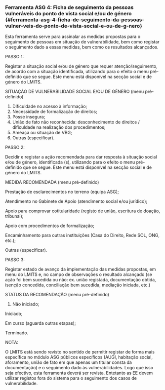 ### Ferramenta ASG 4: Ficha de seguimento da pessoas vulneráveis do ponto de vista social e/ou de género {#ferramenta-asg-4-ficha-de-seguimento-da-pessoas-vulner-veis-do-ponto-de-vista-social-e-ou-de-g-nero}

Esta ferramenta serve para assinalar as medidas propostas para o seguimento de pessoas em situação de vulnerabilidade, bem como registar o seguimento dado a essas medidas, bem como os resultados alcançados.

PASSO 1:

Registar a situação social e/ou de género que requer atenção/seguimento, de acordo com a situação identificada, utilizando para o efeito o menu pré-definido que se segue. Este menu está disponível na secção social e de género do LMITS.

SITUAÇÃO DE VULNERABILIDADE SOCIAL E/OU DE GÉNERO \(menu pré-definido\)

1. Dificuldade no acesso à informação;
2. Necessidade de formalização de direitos;
3. Posse insegura;
4. União de fato não reconhecida: desconhecimento de direitos / dificuldade na realização dos procedimentos;
5. Ameaça ou situação de VBG;
6. Outras \(especificar\).

PASSO 2:

Decidir e registar a ação recomendada para dar resposta à situação social e/ou de género, identificada \(s\), utilizando para o efeito o menu pré-definido que se segue. Este menu está disponível na secção social e de género do LMITS.

MEDIDA RECOMENDADA \(menu pré-definido\)

Prestação de esclarecimentos no terreno \(equipa ASG\);

Atendimento no Gabinete de Apoio \(atendimento social e/ou jurídico\);

Apoio para comprovar cotitularidade \(registo de união, escritura de doação, tribunal\);

Apoio com procedimentos de formalização;

Encaminhamento para outras instituições \(Casa do Direito, Rede SOL, ONG, etc.\);

Outras \(especificar\).

PASSO 3:

Registar estado de avanço da implementação das medidas propostas, em menu do LMITS e, no campo de observações o resultado alcançado \(se ação foi bem sucedida ou não: ex. união registada, documentação obtida, isenção concedida, conciliação bem sucedida, mediação iniciada, etc.\)

STATUS DA RECOMENDAÇÃO \(menu pré-definido\)

1. Não iniciado;

Iniciado;

Em curso \(aguarda outras etapas\);

Terminado.

NOTA:

O LMITS está sendo revisto no sentido de permitir registar de forma mais específica no módulo ASG públicos específicos \(AUGI, habitação social, aforamento, união de fato em que apenas um titular consta da documentação\) e o seguimento dado às vulnerabilidades. Logo que isso seja efectivo, esta ferramenta deverá ser revista. Entetanto as EE devem utilizar registos fora do sistema para o seguimento dos casos de vulnerabilidade.

